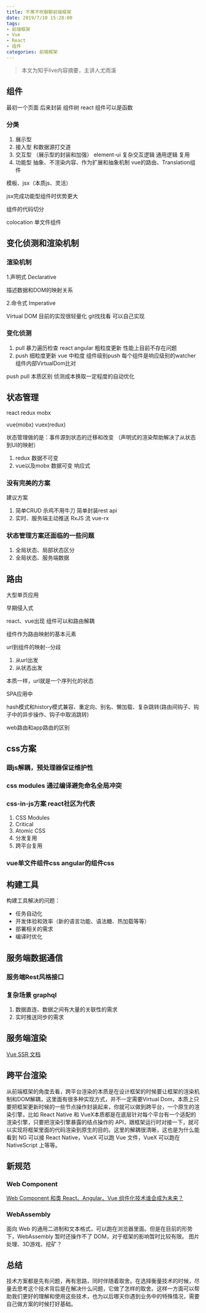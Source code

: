 ```yaml
---
title: 不黑不吹聊聊前端框架
date: 2019/7/10 15:28:00
tags:
- 前端框架
- Vue
- React
- 组件
categories: 前端框架
---
```

> 本文为知乎live内容摘要，主讲人尤雨溪
## 组件
最初一个页面 后来封装 组件树
react 组件可以是函数
### 分类
1. 展示型
2. 接入型  和数据源打交道
3. 交互型 （展示型的封装和加强）  element-ui 复杂交互逻辑 通用逻辑  复用
4. 功能型  抽象、不渲染内容、作为扩展和抽象机制  vue的路由、Translation组件

模板、jsx（本质js、灵活）<!-- more -->

jsx完成功能型组件时优势更大

组件的代码切分

colocation 单文件组件

## 变化侦测和渲染机制
### 渲染机制
1.声明式 Declarative

描述数据和DOM的映射关系

2.命令式 Imperative

Virtual DOM  目前的实现很轻量化 git找找看 可以自己实现

### 变化侦测
1. pull 暴力遍历检查 react angular 粗粒度更新 性能上目前不存在问题
2. push 细粒度更新 vue 中粒度 组件级别push 每个组件是响应级别的watcher 组件内部VirtualDom比对

push pull 本质区别 侦测成本换取一定程度的自动优化

## 状态管理
react redux mobx

vue(mobx) vuex(redux)

状态管理做的是：事件源到状态的迁移和改变
（声明式的渲染帮助解决了从状态到UI的映射）

1. redux 数据不可变
2. vue以及mobx 数据可变 响应式

### 没有完美的方案
建议方案
1. 简单CRUD 杀鸡不用牛刀 简单封装rest api
2. 实时、服务端主动推送  RxJS 流 vue-rx

### 状态管理方案还面临的一些问题
1. 全局状态、局部状态区分
2. 全局状态、服务端数据

## 路由
大型单页应用

早期侵入式

react、vue出现 组件可以和路由解耦

组件作为路由映射的基本元素

url到组件的映射--分歧
1. 从url出发
2. 从状态出发

本质一样，url就是一个序列化的状态

SPA应用中

hash模式和history模式兼容、重定向、别名、懒加载、复杂跳转(路由间钩子、钩子中的异步操作、钩子中取消跳转)

web路由和app路由的区别

## css方案
### 跟js解耦，预处理器保证维护性
### css modules 通过编译避免命名全局冲突
### css-in-js方案 react社区为代表
1. CSS Modules
2. Critical
3. Atomic CSS
4. 分发复用
5. 跨平台复用
### vue单文件组件css angular的组件css

## 构建工具
构建工具解决的问题：
* 任务自动化
* 开发体验和效率（新的语言功能、语法糖、热加载等等）
* 部署相关的需求
* 编译时优化

## 服务端数据通信
### 服务端Rest风格接口
### 复杂场景 graphql
1. 数据直连、数据之间有大量的关联性的需求  
2. 实时推送同步的需求 

## 服务端渲染
[Vue SSR 文档](https://ssr.vuejs.org/zh/)

## 跨平台渲染
从前端框架的角度去看，跨平台渲染的本质是在设计框架的时候要让框架的渲染机制和DOM解耦，这里面有很多种实现方式，并不一定需要Virtual Dom，本质上只要把框架更新时候的一些节点操作封装起来，你就可以做到跨平台，一个原生的渲染引擎，比如 React Native 和 VueX本质都是在底层针对每个平台有一个适配的渲染引擎，只要把渲染引擎暴露的结点操作的 API，跟框架运行时对接一下，就可以实现将框架里面的代码渲染到原生的目的。这里的解耦很清晰，这也是为什么能看到 NG 可以接 React Native，VueX 可以跑 Vue 文件，VueX 可以跑在 NativeScript 上等等。

## 新规范
### Web Component
[Web Component 和类 React、Angular、Vue 组件化技术谁会成为未来？](https://www.zhihu.com/question/58731753)
### WebAssembly
面向 Web 的通用二进制和文本格式，可以跑在浏览器里面。但是在目前的形势下，WebAssembly 暂时还操作不了 DOM，对于框架的影响暂时比较有限。
图片处理、3D游戏、挖矿？

## 总结
技术方案都是先有问题，再有思路，同时伴随着取舍。在选择衡量技术的时候，尽量去思考这个技术背后是在解决什么问题，它做了怎样的取舍。这样一方面可以帮助我们更好的理解和使用这些技术，也为以后哪天你遇到业务中的特殊情况，需要自己做方案的时候打好基础。